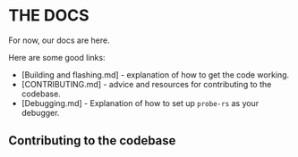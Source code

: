 # THE DOCS
For now, our docs are here.

Here are some good links:
- [Building and flashing.md] - explanation of how to get the code working.
- [CONTRIBUTING.md] - advice and resources for contributing to the codebase. 
- [Debugging.md] - Explanation of how to set up `probe-rs` as your debugger.

## Contributing to the codebase
